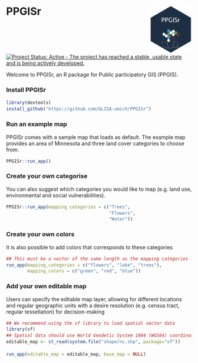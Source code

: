 

# PPGISr <a href="https://github.com/GLISA-umich/PPGISr"><img src="inst/figures/README_hex.png" align="right" height="132" /></a>

[![Project Status: Active - The project has reached a stable, usable
state and is being actively
developed.](https://www.repostatus.org/badges/latest/active.svg)](https://www.repostatus.org/#active)

Welcome to PPGISr, an R package for Public participatory GIS (PPGIS).

### Install PPGISr

``` r
library(devtools)
install_github("https://github.com/GLISA-umich/PPGISr")
```

### Run an example map

PPGISr comes with a sample map that loads as default. The example map
provides an area of Minnesota and three land cover categories to choose
from.

``` r
PPGISr::run_app()
```

### Create your own categorise

You can also suggest which categories you would like to map (e.g. land
use, environmental and social vulnerabilities).

``` r
PPGISr::run_app(mapping_categories = c("Trees", 
                                       "Flowers",
                                       "Water"))
```

### Create your own colors

It is also possible to add colors that corresponds to these categories

``` r
## This must be a vector of the same length as the mapping categories
run_app(mapping_categories = c("flowers", "lake", "trees"),
        mapping_colors = c("green", "red", "blue"))
```

### Add your own editable map

Users can specify the editable map layer, allowing for different
locations and regular geographic units with a desire resolution
(e.g. census tract, regular tessellation) for decision-making

``` r
## We recommend using the sf library to load spatial vector data
library(sf)
## Spatial data should use World Geodetic System 1984 (WGS84) coordinate reference system(crs)
editable_map <- st_read(system.file("shape/nc.shp", package="sf"))

run_app(editable_map = editable_map, base_map = NULL)
```

